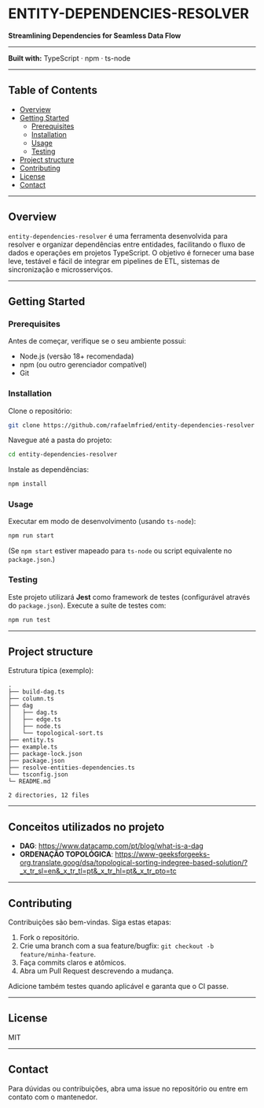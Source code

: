 # ENTITY-DEPENDENCIES-RESOLVER

**Streamlining Dependencies for Seamless Data Flow**

---

**Built with:** TypeScript · npm · ts-node

---

## Table of Contents

- [Overview](#overview)
- [Getting Started](#getting-started)
  - [Prerequisites](#prerequisites)
  - [Installation](#installation)
  - [Usage](#usage)
  - [Testing](#testing)
- [Project structure](#project-structure)
- [Contributing](#contributing)
- [License](#license)
- [Contact](#contact)

---

## Overview

`entity-dependencies-resolver` é uma ferramenta desenvolvida para resolver e organizar dependências entre entidades, facilitando o fluxo de dados e operações em projetos TypeScript. O objetivo é fornecer uma base leve, testável e fácil de integrar em pipelines de ETL, sistemas de sincronização e microsserviços.

---

## Getting Started

### Prerequisites

Antes de começar, verifique se o seu ambiente possui:

- Node.js (versão 18+ recomendada)
- npm (ou outro gerenciador compatível)
- Git

### Installation

Clone o repositório:

```bash
git clone https://github.com/rafaelmfried/entity-dependencies-resolver
```

Navegue até a pasta do projeto:

```bash
cd entity-dependencies-resolver
```

Instale as dependências:

```bash
npm install
```

### Usage

Executar em modo de desenvolvimento (usando `ts-node`):

```bash
npm run start
```

(Se `npm start` estiver mapeado para `ts-node` ou script equivalente no `package.json`.)

### Testing

Este projeto utilizará **Jest** como framework de testes (configurável através do `package.json`). Execute a suíte de testes com:

```bash
npm run test
```

---

## Project structure

Estrutura típica (exemplo):

```
.
├── build-dag.ts
├── column.ts
├── dag
│   ├── dag.ts
│   ├── edge.ts
│   ├── node.ts
│   └── topological-sort.ts
├── entity.ts
├── example.ts
├── package-lock.json
├── package.json
├── resolve-entities-dependencies.ts
└── tsconfig.json
└─ README.md

2 directories, 12 files
```

---

## Conceitos utilizados no projeto

- **DAG**: https://www.datacamp.com/pt/blog/what-is-a-dag
- **ORDENAÇÃO TOPOLÓGICA**: https://www-geeksforgeeks-org.translate.goog/dsa/topological-sorting-indegree-based-solution/?_x_tr_sl=en&_x_tr_tl=pt&_x_tr_hl=pt&_x_tr_pto=tc

---

## Contributing

Contribuições são bem-vindas. Siga estas etapas:

1. Fork o repositório.
2. Crie uma branch com a sua feature/bugfix: `git checkout -b feature/minha-feature`.
3. Faça commits claros e atômicos.
4. Abra um Pull Request descrevendo a mudança.

Adicione também testes quando aplicável e garanta que o CI passe.

---

## License

MIT

---

## Contact

Para dúvidas ou contribuições, abra uma issue no repositório ou entre em contato com o mantenedor.

